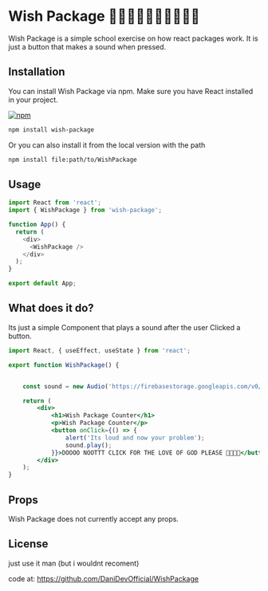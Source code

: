 # Wish Package 🤬🤬🤬🔥🔥🔥🥱🥱🥱😣

Wish Package is a simple school exercise on how react packages work. It is just a button that makes a sound when pressed.

## Installation

You can install Wish Package via npm. Make sure you have React installed in your project.

[![npm](https://img.shields.io/npm/v/wish-package)](https://www.npmjs.com/package/wish-package)

```bash
npm install wish-package
```
Or you can also install it from the local version with the path

```bash
npm install file:path/to/WishPackage
```

## Usage

```javascript
import React from 'react';
import { WishPackage } from 'wish-package';

function App() {
  return (
    <div>
      <WishPackage />
    </div>
  );
}

export default App;
```

## What does it do?

Its just a simple Component that plays a sound after the user Clicked a button. 

```jsx
import React, { useEffect, useState } from 'react';

export function WishPackage() {


    const sound = new Audio('https://firebasestorage.googleapis.com/v0/b/funnysoundswish.appspot.com/o/Sounds%2FUploaded%2FSound.mp3?alt=media&token=4cb9d5b8-d108-4966-b087-28ac9275a81c'); // this sound is loud

    return (
        <div>
            <h1>Wish Package Counter</h1>
            <p>Wish Package Counter</p>
            <button onClick={() => {
                alert('Its loud and now your problem');
                sound.play();
            }}>DOOOO NOOTTT CLICK FOR THE LOVE OF GOD PLEASE 🤬🤬🤬🤬</button>
        </div>
    );
}


```

## Props

Wish Package does not currently accept any props.

## License

just use it man (but i wouldnt recoment)


code at: https://github.com/DaniDevOfficial/WishPackage
